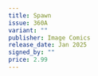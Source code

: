 ```yaml
---
title: Spawn
issue: 360A
variant: ""
publisher: Image Comics
release_date: Jan 2025
signed_by: ""
price: 2.99
---
```


